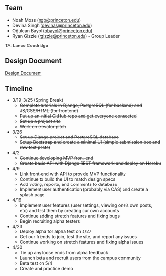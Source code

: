 ## Team
* Noah Moss (ngb@princeton.edu)  
* Devina Singh (devinas@princeton.edu)  
* Oğulcan Bayol (obayol@princeton.edu)  
* Ryan Gizzie (rgizzie@princeton.edu) - Group Leader

TA: Lance Goodridge

## Design Document
[Design Document](https://docs.google.com/document/d/1O8IU8MvJzNO1VNn3uFWB5d6HNoiGz2s87-BDtsRXxH0/edit?usp=sharing)

## Timeline
* 3/19-3/25 (Spring Break)  
  * ~~Complete tutorials in Django, PostgreSQL (for backend) and JS/CSS/HTML (for frontend)~~
  * ~~Put up an initial GitHub repo and get everyone connected~~
  * ~~Set up a project site~~
  * ~~Work on elevator pitch~~
* 3/26
  * ~~Set up Django project and PostgreSQL database~~
  * ~~Setup Bootstrap and create a minimal UI (simple submission box and raw text posts)~~
* 4/2
  * ~~Continue developing MVP front-end~~
  * ~~Create basic API with Django REST framework and deploy on Heroku~~
* 4/9
  * Link front-end with API to provide MVP functionality
  * Continue to build the UI to match design specs
  * Add voting, reports, and comments to database
  * Implement user authentication (probably via CAS) and create a splash page
* 4/16
  * Implement user features (user settings, viewing one’s own posts, etc) and test them by creating our own accounts
  * Continue adding stretch features and fixing bugs
  * Begin recruiting alpha testers
* 4/23
  * Deploy alpha for alpha test on 4/27
  * Get our friends to join, test the site, and report any issues
  * Continue working on stretch features and fixing alpha issues
* 4/30
  * Tie up any loose ends from alpha feedback
  * Launch beta and recruit users from the campus community
  * Beta test on 5/4
  * Create and practice demo
